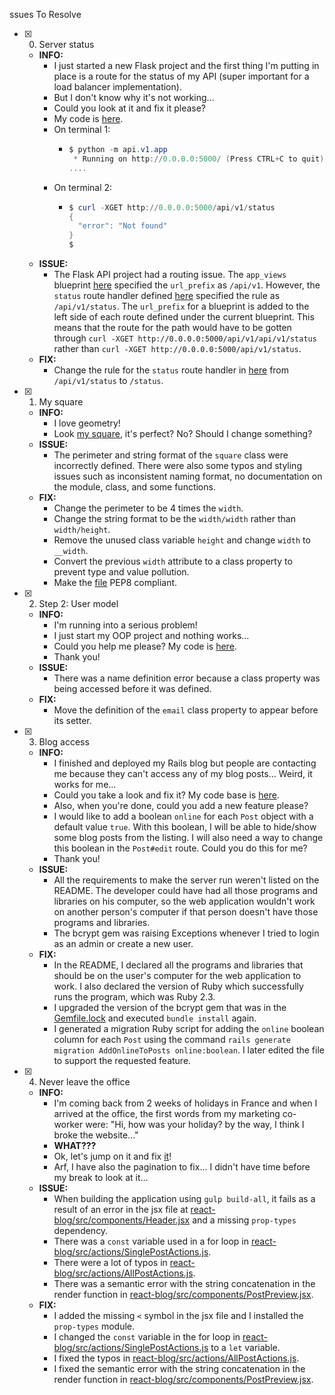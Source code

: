ssues To Resolve

+ [x] 0. Server status
  + **INFO:**
    + I just started a new Flask project and the first thing I'm putting in place is a route for the status of my API (super important for a load balancer implementation).
    + But I don't know why it's not working…
    + Could you look at it and fix it please?
    + My code is [here](status_server/).
    + On terminal 1:
      + ```powershell
        $ python -m api.v1.app
         * Running on http://0.0.0.0:5000/ (Press CTRL+C to quit)
        ....
        ```
    + On terminal 2:
      + ```powershell
        $ curl -XGET http://0.0.0.0:5000/api/v1/status
        {
          "error": "Not found"
        }
        $
        ```
  + **ISSUE:**
    + The Flask API project had a routing issue. The `app_views` blueprint [here](status_server/api/v1/views/__init__.py) specified the `url_prefix` as `/api/v1`. However, the `status` route handler defined [here](status_server/api/v1/views/index.py) specified the rule as `/api/v1/status`. The `url_prefix` for a blueprint is added to the left side of each route defined under the current blueprint. This means that the route for the path would have to be gotten through `curl -XGET http://0.0.0.0:5000/api/v1/api/v1/status` rather than `curl -XGET http://0.0.0.0:5000/api/v1/status`.
  + **FIX:**
    + Change the rule for the `status` route handler in [here](status_server/api/v1/views/index.py) from `/api/v1/status` to `/status`.

+ [x] 1. My square
  + **INFO:**
    + I love geometry!
    + Look [my square](square.py), it's perfect? No? Should I change something?
  + **ISSUE:**
    + The perimeter and string format of the `square` class were incorrectly defined. There were also some typos and styling issues such as inconsistent naming format, no documentation on the module, class, and some functions.
  + **FIX:**
    + Change the perimeter to be 4 times the `width`.
    + Change the string format to be the `width/width` rather than `width/height`.
    + Remove the unused class variable `height` and change `width` to `__width`.
    + Convert the previous `width` attribute to a class property to prevent type and value pollution.
    + Make the [file](square.py) PEP8 compliant.

+ [x] 2. Step 2: User model
  + **INFO:**
    + I'm running into a serious problem!
    + I just start my OOP project and nothing works…
    + Could you help me please? My code is [here](user.py).
    + Thank you!
  + **ISSUE:**
    + There was a name definition error because a class property was being accessed before it was defined.
  + **FIX:**
    + Move the definition of the `email` class property to appear before its setter.

+ [x] 3. Blog access
  + **INFO:**
    + I finished and deployed my Rails blog but people are contacting me because they can't access any of my blog posts… Weird, it works for me…
    + Could you take a look and fix it? My code base is [here](blog/).
    + Also, when you're done, could you add a new feature please?
    + I would like to add a boolean `online` for each `Post` object with a default value `true`. With this boolean, I will be able to hide/show some blog posts from the listing. I will also need a way to change this boolean in the `Post#edit` route. Could you do this for me?
    + Thank you!
  + **ISSUE:**
    + All the requirements to make the server run weren't listed on the README. The developer could have had all those programs and libraries on his computer, so the web application wouldn't work on another person's computer if that person doesn't have those programs and libraries.
    + The bcrypt gem was raising Exceptions whenever I tried to login as an admin or create a new user.
  + **FIX:**
    + In the README, I declared all the programs and libraries that should be on the user's computer for the web application to work. I also declared the version of Ruby which successfully runs the program, which was Ruby 2.3.
    + I upgraded the version of the bcrypt gem that was in the [Gemfile.lock](blog/Gemfile.lock) and executed `bundle install` again.
    + I generated a migration Ruby script for adding the `online` boolean column for each `Post` using the command `rails generate migration AddOnlineToPosts online:boolean`. I later edited the file to support the requested feature.

+ [x] 4. Never leave the office
  + **INFO:**
    + I'm coming back from 2 weeks of holidays in France and when I arrived at the office, the first words from my marketing co-worker were: "Hi, how was your holiday? by the way, I think I broke the website…"
    + **WHAT???**
    + Ok, let's jump on it and fix [it](react-blog/)!
    + Arf, I have also the pagination to fix… I didn't have time before my break to look at it…
  + **ISSUE:**
    + When building the application using `gulp build-all`, it fails as a result of an error in the jsx file at [react-blog/src/components/Header.jsx](react-blog/src/components/Header.jsx) and a missing `prop-types` dependency.
    + There was a `const` variable used in a for loop in [react-blog/src/actions/SinglePostActions.js](react-blog/src/actions/SinglePostActions.js).
    + There were a lot of typos in [react-blog/src/actions/AllPostActions.js](react-blog/src/actions/AllPostActions.js).
    + There was a semantic error with the string concatenation in the render function in [react-blog/src/components/PostPreview.jsx](react-blog/src/components/PostPreview.jsx).
  + **FIX:**
    + I added the missing `<` symbol in the jsx file and I installed the `prop-types` module.
    + I changed the `const` variable in the for loop in [react-blog/src/actions/SinglePostActions.js](react-blog/src/actions/SinglePostActions.js) to a `let` variable.
    + I fixed the typos in [react-blog/src/actions/AllPostActions.js](react-blog/src/actions/AllPostActions.js).
    + I fixed the semantic error with the string concatenation in the render function in [react-blog/src/components/PostPreview.jsx](react-blog/src/components/PostPreview.jsx).
